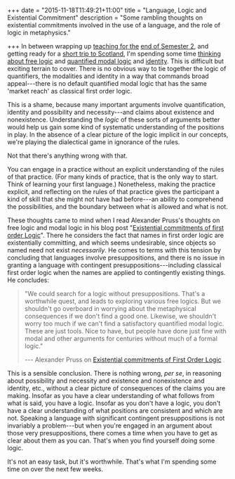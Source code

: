 +++
date = "2015-11-18T11:49:21+11:00"
title = "Language, Logic and Existential Commitment"
description = "Some rambling thoughts on existential commitments involved in the use of a language, and the role of logic in metaphysics."

+++
In between wrapping up [teaching for the](http://consequently.org/class/2015/PHIL20030/) [end of Semester 2](http://consequently.org/class/2015/PHIL40013/), and getting ready for a [short trip to Scotland](http://www.st-andrews.ac.uk/arche/events/event?id=917), I'm spending some time [thinking about free logic](http://consequently.org/presentation/2015/generality-and-existence-1-arche/) and [quantified modal logic](http://consequently.org/presentation/2015/generality-and-existence-2-arche/) and [identity](http://consequently.org/presentation/2015/generality-and-existence-3-arche/). This is difficult but exciting terrain to cover.  There is no obvious way to tie together the logic of quantifiers, the modalities and identity in a way that commands broad appeal---there is no default quantified modal logic that has the same 'market reach' as classical first order logic. 

This is a shame, because many important arguments involve quantification, identity and possibility and necessity---and claims about existence and nonexistence. Understanding the *logic* of these sorts of arguments better would help us gain some kind of systematic understanding of the positions in play. In the absence of a clear picture of the logic implicit in our concepts, we're playing the dialectical game in ignorance of the rules. 

Not that there's anything wrong with that. 

<!--more--> 


You can engage in a practice without an explicit understanding of the rules of that practice. (For many kinds of practice, that is the only way to start. Think of learning your first language.) Nonetheless, making the practice explicit, and reflecting on the rules of that practice gives the participant a kind of skill that she might not have had before---an ability to comprehend the possibilities, and the boundary between what is allowed and what is not. 

These thoughts came to mind when I read Alexander Pruss's thoughts on free logic and modal logic in his blog post "[Existential commitments of first order Logic](http://alexanderpruss.blogspot.com.au/2015/05/existential-commitments-of-first-order.html)". There he considers the fact that names in first order logic are existentially committing, and which seems undesirable, since objects so named need not exist *necessarily*. He comes to terms with this tension by concluding that languages involve presuppositions, and there is no issue in granting a language with contingent presuppositions---including classical first order logic when the names are applied to contingently existing things.  He concludes:

> "We could search for a logic without presuppositions. That's a worthwhile quest, and leads to exploring various free logics. But we shouldn't go overboard in worrying about the metaphysical consequences if we don't find a good one. Likewise, we shouldn't worry too much if we can't find a satisfactory quantified modal logic. These are just tools. Nice to have, but people have done just fine with modal and other arguments for centuries without much of a formal logic."
>
> --- Alexander Pruss on [Existential commitments of First Order Logic](http://alexanderpruss.blogspot.com.au/2015/05/existential-commitments-of-first-order.html)

This is a sensible conclusion. There is nothing wrong, *per se*, in reasoning about possibility and necessity and existence and nonexistence and identity, etc., without a clear picture of consequences of the claims you are making. Insofar as you have a clear understanding of what follows from what is said, you have a logic.  Insofar as you don't have a logic, you don't have a clear understanding of what positions are consistent and which are not. Speaking a language with significant contingent presuppositions is not invariably a problem---but when you're engaged in an argument about those very presuppositions, there comes a time when you have to get as clear about them as you can. That's when you find yourself doing some logic. 

It's not an easy task, but it's worthwhile. That's what I'm spending some time on over the next few weeks.

<!--more--> 

